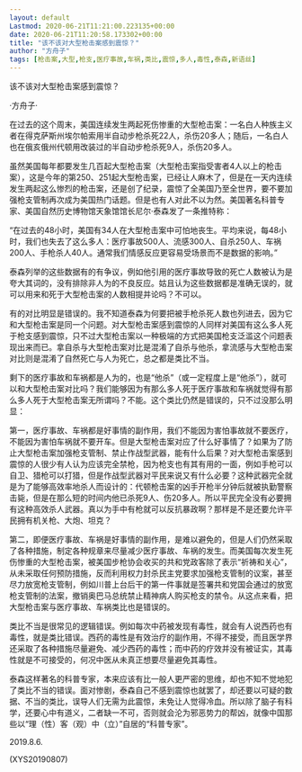 ```yaml
---
layout: default
Lastmod: 2020-06-21T11:21:00.223135+00:00
date: 2020-06-21T11:20:58.173302+00:00
title: "该不该对大型枪击案感到震惊？"
author: "方舟子"
tags: [枪击案,大型,枪支,医疗事故,车祸,类比,震惊,多人,毒性,泰森,新语丝]
---
```


该不该对大型枪击案感到震惊？

·方舟子·

在过去的这个周末，美国连续发生两起死伤惨重的大型枪击案：一名白人种族主义者在得克萨斯州埃尔帕索用半自动步枪杀死22人，杀伤20多人；随后，一名白人也在俄亥俄州代顿用改装过的半自动步枪杀死9人，杀伤20多人。

虽然美国每年都要发生几百起大型枪击案（大型枪击案指受害者4人以上的枪击案），这是今年的第250、251起大型枪击案，已经让人麻木了，但是在一天内连续发生两起这么惨烈的枪击案，还是创了纪录，震惊了全美国乃至全世界，要不要加强枪支管制再次成为美国热门话题。但是也有人对此不以为然。美国著名科普专家、美国自然历史博物馆天象馆馆长尼尔·泰森发了一条推特称：

“在过去的48小时，美国有34人在大型枪击案中可怕地丧生。平均来说，每48小时，我们也失去了这么多人：医疗事故500人、流感300人、自杀250人、车祸200人、手枪杀人40人。通常我们情感反应更容易受场景而不是数据的影响。”

泰森列举的这些数据有的有争议，例如他引用的医疗事故导致的死亡人数被认为是夸大其词的，没有排除非人为的不良反应。姑且认为这些数据都是准确无误的，就可以用来和死于大型枪击案的人数相提并论吗？不可以。

有的对比明显是错误的。我不知道泰森为何要把被手枪杀死人数也列进去，因为它和大型枪击案是同一个问题。对大型枪击案感到震惊的人同样对美国有这么多人死于枪支感到震惊，只不过大型枪击案以一种极端的方式把美国枪支泛滥这个问题表现出来而已。拿自杀与大型枪击案对比是混淆了自杀与他杀，拿流感与大型枪击案对比则是混淆了自然死亡与人为死亡，总之都是类比不当。

剩下的医疗事故和车祸都是人为的，也是“他杀”（或一定程度上是“他杀”），就可以和大型枪击案对比吗？我们能够因为有那么多人死于医疗事故和车祸就觉得有那么多人死于大型枪击案无所谓吗？不能。这个类比仍然是错误的，只不过没那么明显：

第一，医疗事故、车祸都是好事情的副作用，我们不能因为害怕事故就不要医疗，不能因为害怕车祸就不要开车。但是大型枪击案对应了什么好事情了？如果为了防止大型枪击案加强枪支管制、禁止作战型武器，能有什么后果？对大型枪击案感到震惊的人很少有人认为应该完全禁枪，因为枪支也有其有用的一面，例如手枪可以自卫、猎枪可以打猎，但是作战型武器对平民来说又有什么必要？这种武器完全就是为了能够高效率地杀人而设计的：代顿枪击案的凶手开枪半分钟后就被执勤警察击毙，但是在那么短的时间内他已杀死9人、伤20多人。所以平民完全没有必要拥有这种高效杀人武器。真以为手中有枪就可以反抗暴政啊？那样是不是还要允许平民拥有机关枪、大炮、坦克？

第二，即便医疗事故、车祸是好事情的副作用，是难以避免的，但是人们仍然采取了各种措施，制定各种规章来尽量减少医疗事故、车祸的发生。而美国每次发生死伤惨重的大型枪击案，被美国步枪协会收买的共和党政客除了表示“祈祷和关心”，从未采取任何预防措施，反而利用权力封杀民主党要求加强枪支管制的议案，甚至尽力放宽枪支管制，例如川普上台后干的第一件事就是签署共和党国会通过的放宽枪支管制的法案，撤销奥巴马总统禁止精神病人购买枪支的禁令。从这点来看，把大型枪击案与医疗事故、车祸类比也是错误的。

类比不当是很常见的逻辑错误。例如每次中药被发现有毒性，就会有人说西药也有毒性，就是类比错误。西药的毒性是有效治疗的副作用，不得不接受，而且医学界还采取了各种措施尽量避免、减少西药的毒性；而中药的疗效并没有被证实，其毒性就是不可接受的，何况中医从未真正想要尽量避免其毒性。

泰森这样著名的科普专家，本来应该有比一般人更严密的思维，却也不知不觉地犯了类比不当的错误。面对惨剧，泰森自己不感到震惊也就罢了，却还要以可疑的数据、不当的类比，误导人们无需为此震惊，未免让人觉得冷血。所以除了脑子有科学，还要心中有道义，二者缺一不可，否则就会沦为邪恶势力的帮凶，就像中国那些以“理（性）客（观）中（立）”自居的“科普专家”。

2019.8.6.

(XYS20190807)

